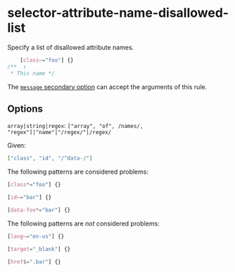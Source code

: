 # selector-attribute-name-disallowed-list

Specify a list of disallowed attribute names.

<!-- prettier-ignore -->
```css
    [class~="foo"] {}
/**  ↑
 * This name */
```

The [`message` secondary option](https://github.com/stylelint/stylelint/tree/15.5.0/docs/user-guide/configure.md#message) can accept the arguments of this rule.

## Options

`array|string|regex`: `["array", "of", /names/, "regex"]|"name"|"/regex/"|/regex/`

Given:

```json
["class", "id", "/^data-/"]
```

The following patterns are considered problems:

<!-- prettier-ignore -->
```css
[class*="foo"] {}
```

<!-- prettier-ignore -->
```css
[id~="bar"] {}
```

<!-- prettier-ignore -->
```css
[data-foo*="bar"] {}
```

The following patterns are _not_ considered problems:

<!-- prettier-ignore -->
```css
[lang~="en-us"] {}
```

<!-- prettier-ignore -->
```css
[target="_blank"] {}
```

<!-- prettier-ignore -->
```css
[href$=".bar"] {}
```
